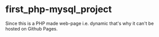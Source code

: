 # first_php-mysql_project
Since this is a PHP made web-page i.e. dynamic that's why it can't be hosted on Github Pages.
